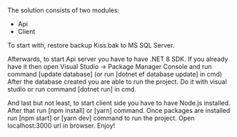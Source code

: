 The solution consists of two modules:
- Api
- Client

To start with, restore backup Kiss.bak to MS SQL Server.

Afterwards, to start Api server you have to have .NET 8 SDK. 
If you already have it then open Visual Studio -> Package Manager Console and run command [update database] (or run [dotnet ef database update] in cmd)
After the database created you are able to run the project. Do it with visual studio or run command [dotnet run] in cmd.

And last but not least, to start client side you have to have Node.js installed.
After that run [npm install] or [yarn] command.
Once packages are installed run [npm start] or [yarn dev] command to run the project.
Open localhost:3000 url in browser.
Enjoy!
